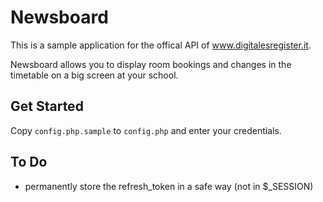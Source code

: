 # Newsboard

This is a sample application for the offical API of www.digitalesregister.it.


Newsboard allows you to display room bookings and changes in the timetable on a big screen at your school.


## Get Started

Copy `config.php.sample` to `config.php` and enter your credentials.


## To Do
- permanently store the refresh_token in a safe way (not in $_SESSION)